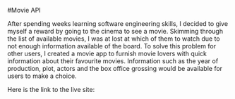 #Movie API

After spending weeks learning software engineering skills, I decided to give myself a reward by going to the cinema to see a movie. Skimming through the list of available movies, I was at lost at which of them to watch due to not enough information available of the board. To solve this problem for other users, I created a movie app to furnish movie lovers with quick information about their favourite movies. Information such as the year of production, plot, actors and the box office grossing would be available for users to make a choice.

Here is the link to the live site: 
